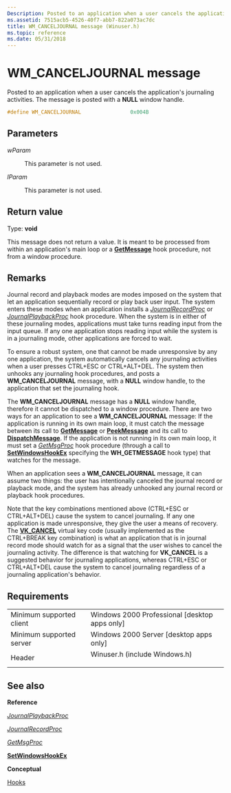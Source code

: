 ```yaml
---
Description: Posted to an application when a user cancels the application's journaling activities. The message is posted with a NULL window handle.
ms.assetid: 7515acb5-4526-40f7-abb7-822a073ac7dc
title: WM_CANCELJOURNAL message (Winuser.h)
ms.topic: reference
ms.date: 05/31/2018
---
```


# WM\_CANCELJOURNAL message

Posted to an application when a user cancels the application's journaling activities. The message is posted with a **NULL** window handle.


```C++
#define WM_CANCELJOURNAL                0x004B
```



## Parameters

<dl> <dt>

*wParam* 
</dt> <dd>

This parameter is not used.

</dd> <dt>

*lParam* 
</dt> <dd>

This parameter is not used.

</dd> </dl>

## Return value

Type: **void**

This message does not return a value. It is meant to be processed from within an application's main loop or a [**GetMessage**](/windows/win32/api/winuser/nf-winuser-getmessage) hook procedure, not from a window procedure.

## Remarks

Journal record and playback modes are modes imposed on the system that let an application sequentially record or play back user input. The system enters these modes when an application installs a [*JournalRecordProc*](/previous-versions/windows/desktop/legacy/ms644983(v=vs.85)) or [*JournalPlaybackProc*](/previous-versions/windows/desktop/legacy/ms644982(v=vs.85)) hook procedure. When the system is in either of these journaling modes, applications must take turns reading input from the input queue. If any one application stops reading input while the system is in a journaling mode, other applications are forced to wait.

To ensure a robust system, one that cannot be made unresponsive by any one application, the system automatically cancels any journaling activities when a user presses CTRL+ESC or CTRL+ALT+DEL. The system then unhooks any journaling hook procedures, and posts a **WM\_CANCELJOURNAL** message, with a **NULL** window handle, to the application that set the journaling hook.

The **WM\_CANCELJOURNAL** message has a **NULL** window handle, therefore it cannot be dispatched to a window procedure. There are two ways for an application to see a **WM\_CANCELJOURNAL** message: If the application is running in its own main loop, it must catch the message between its call to [**GetMessage**](/windows/win32/api/winuser/nf-winuser-getmessage) or [**PeekMessage**](/windows/win32/api/winuser/nf-winuser-peekmessagea) and its call to [**DispatchMessage**](/windows/win32/api/winuser/nf-winuser-dispatchmessage). If the application is not running in its own main loop, it must set a [*GetMsgProc*](/previous-versions/windows/desktop/legacy/ms644981(v=vs.85)) hook procedure (through a call to [**SetWindowsHookEx**](/windows/win32/api/winuser/nf-winuser-setwindowshookexa) specifying the **WH\_GETMESSAGE** hook type) that watches for the message.

When an application sees a **WM\_CANCELJOURNAL** message, it can assume two things: the user has intentionally canceled the journal record or playback mode, and the system has already unhooked any journal record or playback hook procedures.

Note that the key combinations mentioned above (CTRL+ESC or CTRL+ALT+DEL) cause the system to cancel journaling. If any one application is made unresponsive, they give the user a means of recovery. The [**VK\_CANCEL**](../inputdev/virtual-key-codes.md) virtual key code (usually implemented as the CTRL+BREAK key combination) is what an application that is in journal record mode should watch for as a signal that the user wishes to cancel the journaling activity. The difference is that watching for **VK\_CANCEL** is a suggested behavior for journaling applications, whereas CTRL+ESC or CTRL+ALT+DEL cause the system to cancel journaling regardless of a journaling application's behavior.

## Requirements



|                                     |                                                                                                          |
|-------------------------------------|----------------------------------------------------------------------------------------------------------|
| Minimum supported client<br/> | Windows 2000 Professional \[desktop apps only\]<br/>                                               |
| Minimum supported server<br/> | Windows 2000 Server \[desktop apps only\]<br/>                                                     |
| Header<br/>                   | <dl> <dt>Winuser.h (include Windows.h)</dt> </dl> |



## See also

<dl> <dt>

**Reference**
</dt> <dt>

[*JournalPlaybackProc*](/previous-versions/windows/desktop/legacy/ms644982(v=vs.85))
</dt> <dt>

[*JournalRecordProc*](/previous-versions/windows/desktop/legacy/ms644983(v=vs.85))
</dt> <dt>

[*GetMsgProc*](/previous-versions/windows/desktop/legacy/ms644981(v=vs.85))
</dt> <dt>

[**SetWindowsHookEx**](/windows/win32/api/winuser/nf-winuser-setwindowshookexa)
</dt> <dt>

**Conceptual**
</dt> <dt>

[Hooks](hooks.md)
</dt> </dl>

 

 